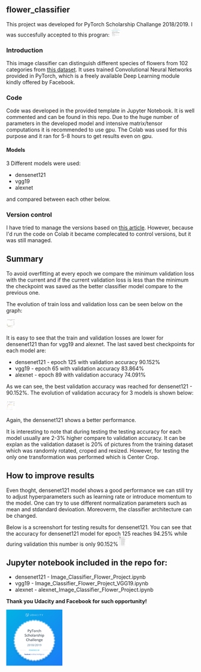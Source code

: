 ## flower_classifier

This project was developed for PyTorch Scholarship Challange 2018/2019. I was succesfully accepted to this progran: 
<img src="./assets/email.jpg" alt="Pytorch scholarship" style="width:25px;height:25px;">


### Introduction

This image classifier can distinguish different species of flowers from 102 categories from [this dataset](http://www.robots.ox.ac.uk/~vgg/data/flowers/102/index.html). It uses trained Convolutional Neural Networks provided in PyTorch, which is a freely available Deep Learning module kindly offered by Facebook. 

### Code 

Code was developed in the provided template in Jupyter Notebook. It is well commented and can be found in this repo. Due to the huge number of parameters in the developed model and intensive matrix/tensor computations it is recommended to use gpu. The Colab was used for this purpose and it ran for 5-8 hours to get results even on gpu. 

#### Models 
3 Different models were used:
* densenet121
* vgg19
* alexnet

and compared between each other below. 


### Version control 

I have tried to manage the versions based on [this article](https://towardsdatascience.com/version-control-with-jupyter-notebooks-f096f4d7035a). However, because I'd run the code on Colab it became complecated to control versions, but it was still managed.  

## Summary

To avoid overfitting at every epoch we compare the minimum validation loss with the current and if the current validation loss is less than the minimum the checkpoint was saved as the better classifier model compare to the previous one. 

The evolution of train loss and validation loss can be seen below on the graph: 

<img src="./assets/Chart_loss.png" alt="Pytorch scholarship" style="width:25px;height:25px;">

It is easy to see that the train and validation losses are lower for densenet121 than for vgg19 and alexnet. 
The last saved best checkpoints for each model are:

* densenet121 - epoch 125 with validation accuracy 90.152%
* vgg19 - epoch 65 with validation accuracy 83.864%
* alexnet - epoch 89 with validation accuracy 74.091% 

As we can see, the best validation accuracy was reached for densenet121 - 90.152%. The evolution of validation accuracy for 3 models is shown below: 

<img src="./assets/Chart_accuracy.png" alt="Pytorch scholarship" style="width:25px;height:25px;">

Again, the densenet121 shows a better performance. 

It is interesting to note that during testing the testing accuracy for each model usually are 2-3% higher compare to validation accuracy. It can be explan as the validation dataset is 20% of pictures from the training dataset which was randomly rotated, croped and resized. However, for testing the only one transformation was performed which is Center Crop.    

## How to improve results

Even thoght, densenet121 model shows a good performance we can still try to adjust hyperparameters such as learning rate or introduce momentum to the model. One can try to use different normalization parameters such as mean and stdandard devioation. Moreoverm, the classifier architecture can be changed.

Below is a screenshort for testing results for densenet121. You can see that the accuracy for densenet121 model for epoch 125 reaches 94.25% while during validation this number is only 90.152% 
<img src="./Accuracy.jpg" alt="Pytorch scholarship" style="width:25px;height:25px;">


## Jupyter notebook included in the repo for:

* densenet121 - Image_Classifier_Flower_Project.ipynb
* vgg19 - Image_Classifier_Flower_Project_VGG19.ipynb
* alexnet - alexnet_Image_Classifier_Flower_Project.ipynb

**Thank you Udacity and Facebook for such opportunity!** 

<img src="./assets/pytorch-acceptance-badge.png" alt="Pytorch scholarship" style="width:150px;height:150px;">




